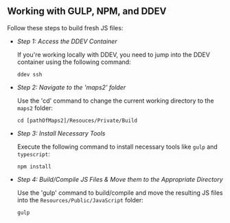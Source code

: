 ## Working with GULP, NPM, and DDEV

Follow these steps to build fresh JS files:

- *Step 1: Access the DDEV Container*

  If you're working locally with DDEV, you need to jump into the DDEV container
  using the following command:

  ```
  ddev ssh
  ```

- *Step 2: Navigate to the 'maps2' folder*

  Use the 'cd' command to change the current working directory to the `maps2`
  folder:

  ```
  cd [pathOfMaps2]/Resouces/Private/Build
  ```

- *Step 3: Install Necessary Tools*

  Execute the following command to install necessary tools like `gulp`
  and `typescript`:

  ```
  npm install
  ```

- *Step 4: Build/Compile JS Files & Move them to the Appropriate Directory*

  Use the 'gulp' command to build/compile and move the resulting JS files into
  the `Resources/Public/JavaScript` folder:

  ```
  gulp
  ```
